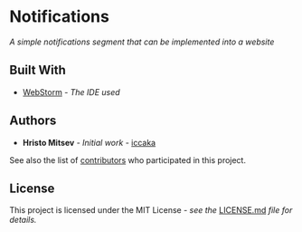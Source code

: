 # Notifications

*A simple notifications segment that can be implemented into a website*

## Built With

* [WebStorm](https://www.jetbrains.com/webstorm/) - *The IDE used*

## Authors

* **Hristo Mitsev** - *Initial work* - [iccaka](https://github.com/iccaka)

See also the list of [contributors]() who participated in this project.

## License

This project is licensed under the MIT License - *see the* [LICENSE.md]() *file for details.*
